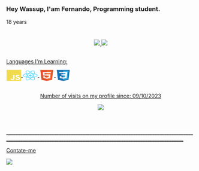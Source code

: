 ### Hey Wassup, I'am Fernando, Programming student.
18 years
 #
 <div align="center">
  <a href="https://github.com/FernandoFonseca2005">
  <img height="150em" src="https://github-readme-stats.vercel.app/api?username=FernandoFonseca2005&show_icons=true&theme=dark&include_all_commits=true&count_private=true"/>
  <img height="130em" src="https://github-readme-stats.vercel.app/api/top-langs/?username=FernandoFonseca2005&layout=compact&langs_count=7&theme=dark"/>
</div>
  <div style="display: inline_block"><br>
   <p>Languages I'm Learning:</p> 
  <img align="center" alt="Nando-Js" height="30" width="40" src="https://raw.githubusercontent.com/devicons/devicon/master/icons/javascript/javascript-plain.svg">
  <img align="center" alt="Nando-React" height="30" width="40" src="https://raw.githubusercontent.com/devicons/devicon/master/icons/react/react-original.svg">
  <img align="center" alt="Nando-HTML" height="30" width="40" src="https://raw.githubusercontent.com/devicons/devicon/master/icons/html5/html5-original.svg">
  <img align="center" alt="Nando-CSS" height="30" width="40" src="https://raw.githubusercontent.com/devicons/devicon/master/icons/css3/css3-original.svg">
</div>
 <br>
<p align="center"> Number of visits on my profile since: 09/10/2023 </p>
<p align="center">   <img alingn="center" src="https://profile-counter.glitch.me/FernandoFonseca2005/count.svg" /></p>
 <br>
 <div>
  <br>
  ________________________________________________________________________________________________________________________________________________________
  <p> Contate-me </p> 
  <a href="https://www.instagram.com/staid.nando/" target="_blank"><img src="https://img.shields.io/badge/-Instagram-%23E4405F?style=for-the-badge&logo=instagram&logoColor=white" target="_blank"></a>
